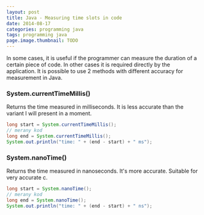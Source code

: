 ```yaml
---
layout: post
title: Java - Measuring time slots in code
date: 2014-08-17
categories: programming java
tags: programming java
page.image.thumbnail: TODO
---
```


In some cases, it is useful if the programmer can measure the duration of a certain piece of code. In other cases it
is required directly by the application. It is possible to use 2 methods with different accuracy for measurement in Java.

### System.currentTimeMillis()

Returns the time measured in milliseconds. It is less accurate than the variant I will present in a moment.

```java
long start = System.currentTimeMillis();
// merany kod
long end = System.currentTimeMillis();
System.out.println("time: " + (end - start) + " ms");
```

### System.nanoTime()
 
Returns the time measured in nanoseconds. It's more accurate. 
Suitable for very accurate c.

```java
long start = System.nanoTime();
// merany kod
long end = System.nanoTime();
System.out.println("time: " + (end - start) + " ns");
```